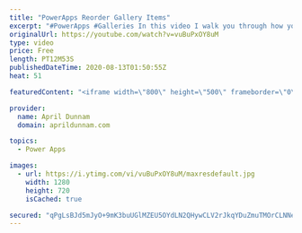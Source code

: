 ```yaml
---
title: "PowerApps Reorder Gallery Items"
excerpt: "#PowerApps #Galleries In this video I walk you through how you can create an inline reordering mechanism for a Power Apps gallery.  I'll show how to dynamically reorder gallery items with up and down arrows to move them around.    You'll learn: ✅  How to add items to a collection ✅  How to delete items"
originalUrl: https://youtube.com/watch?v=vuBuPxOY8uM
type: video
price: Free
length: PT12M53S
publishedDateTime: 2020-08-13T01:50:55Z
heat: 51

featuredContent: "<iframe width=\"800\" height=\"500\" frameborder=\"0\" src=\"https://www.youtube.com/embed/vuBuPxOY8uM\" allow=\"accelerometer; autoplay; encrypted-media; gyroscope; picture-in-picture\" allowfullscreen></iframe>"

provider:
  name: April Dunnam
  domain: aprildunnam.com

topics:
  - Power Apps

images:
  - url: https://i.ytimg.com/vi/vuBuPxOY8uM/maxresdefault.jpg
    width: 1280
    height: 720
    isCached: true

secured: "qPgLsBJd5mJyO+9mK3buUGlMZEU5OYdLN2QHywCLV2rJkqYDuZmuTMOrCLNNeJjMYzr3NNs423HZrj5+R3pjwLDnk6lC8yiIQqkO1FfH5bOsKVEVZF0SLtPxQYi59cYlihBKop43zGXk1oH1FZYygp+5H0CVxnDp/BjJTPzg1cKxiThOORCT6kuaJWXwYrHUQ/kQDHUfm3gP69CscZSDQwGggbdTtytWjHKHg/a8kPXsOCJlsDyjO2RyxAH0B1xrHoBpfHpJly4ZB+gG+BdHR++zlle3ZwQhDirX41pnn6afeCSwSL98V0BzaS3zYyiRnCeDQguiZIjmZVABiDSR3gymHc7xWps9Tf4r4mzU5WLx7wgEn1dAAnXyQFK4wIodIyN0xqKLoO944yXeWXUlWUIABO64n7qKzGm8IEC2so8=;FV/9IefyMtqfuOfSmy9Ktg=="
---
```


